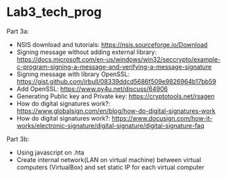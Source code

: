 # Lab3_tech_prog
Part 3a:
- NSIS download and tutorials: https://nsis.sourceforge.io/Download
- Signing message without adding external library: https://docs.microsoft.com/en-us/windows/win32/seccrypto/example-c-program-signing-a-message-and-verifying-a-message-signature
- Signing message with library OpenSSL: https://gist.github.com/irbull/08339ddcd5686f509e9826964b17bb59
- Add OpenSSL: https://www.py4u.net/discuss/64906
- Generating Public key and Private key: https://cryptotools.net/rsagen
- How do digital signatures work?: https://www.globalsign.com/en/blog/how-do-digital-signatures-work
- How do digital signatures work?: https://www.docusign.com/how-it-works/electronic-signature/digital-signature/digital-signature-faq

Part 3b:
- Using javascript on .hta
- Create internal network(LAN on virtual machine) between virtual computers (VirtualBox) and set static IP for each virtual computer

